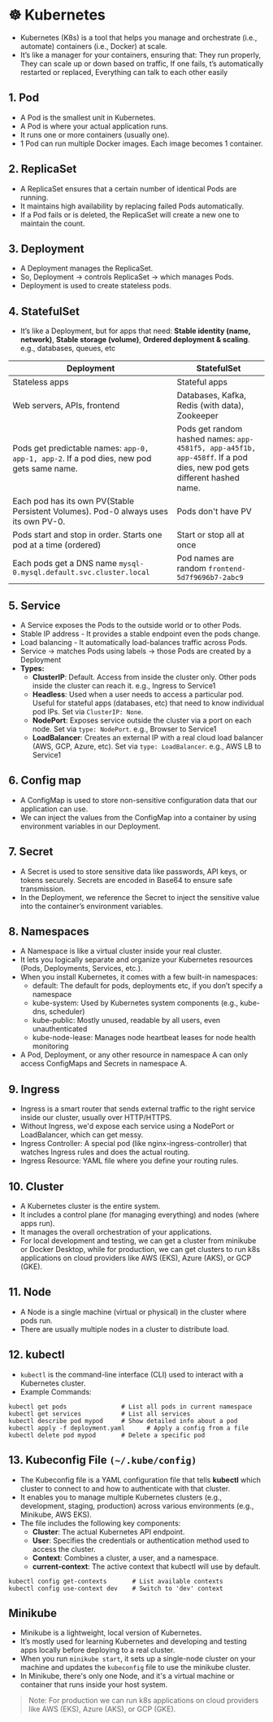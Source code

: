 # ☸️ Kubernetes
- Kubernetes (K8s) is a tool that helps you manage and orchestrate (i.e., automate) containers (i.e., Docker) at scale.
- It’s like a manager for your containers, ensuring that: They run properly, They can scale up or down based on traffic, If one fails,
t’s automatically restarted or replaced, Everything can talk to each other easily

## 1. Pod
- A Pod is the smallest unit in Kubernetes. 
- A Pod is where your actual application runs.
- It runs one or more containers (usually one). 
- 1 Pod can run multiple Docker images. Each image becomes 1 container. 

## 2. ReplicaSet
- A ReplicaSet ensures that a certain number of identical Pods are running.
- It maintains high availability by replacing failed Pods automatically.
- If a Pod fails or is deleted, the ReplicaSet will create a new one to maintain the count.

## 3. Deployment
- A Deployment manages the ReplicaSet.
- So, Deployment → controls ReplicaSet → which manages Pods.
- Deployment is used to create stateless pods.

## 4. StatefulSet
- It’s like a Deployment, but for apps that need: **Stable identity (name, network)**, **Stable storage (volume)**, **Ordered deployment & scaling**. e.g., databases, queues, etc

| Deployment | StatefulSet |
|------------|-------------|
|Stateless apps|Stateful apps|
|Web servers, APIs, frontend|Databases, Kafka, Redis (with data), Zookeeper|
|Pods get predictable names: `app-0, app-1, app-2`. If a pod dies, new pod gets same name. | Pods get random hashed names: `app-4581f5, app-a45f1b, app-458ff`. If a pod dies, new pod gets different hashed name. |
|Each pod has its own PV(Stable Persistent Volumes). Pod-0 always uses its own PV-0. | Pods don't have PV |
|Pods start and stop in order. Starts one pod at a time (ordered) | Start or stop all at once |
|Each pods get a DNS name `mysql-0.mysql.default.svc.cluster.local`| Pod names are random `frontend-5d7f9696b7-2abc9`| 

## 5. Service
- A Service exposes the Pods to the outside world or to other Pods.
- Stable IP address - It provides a stable endpoint even the pods change.
- Load balancing - It automatically load-balances traffic across Pods.
- Service → matches Pods using labels → those Pods are created by a Deployment
- **Types:**
	- **ClusterIP**: Default. Access from inside the cluster only. Other pods inside the cluster can reach it. e.g., Ingress to Service1
   	- **Headless**: Used when a user needs to access a particular pod. Useful for stateful apps (databases, etc) that need to know individual pod IPs. Set via `ClusterIP: None`.
   	- **NodePort**: Exposes service outside the cluster via a port on each node. Set via `type: NodePort`. e.g., Browser to Service1
   	- **LoadBalancer**: Creates an external IP with a real cloud load balancer (AWS, GCP, Azure, etc). Set via `type: LoadBalancer`. e.g., AWS LB to Service1
  
## 6. Config map
- A ConfigMap is used to store non-sensitive configuration data that our application can use.
- We can inject the values from the ConfigMap into a container by using environment variables in our Deployment.

## 7. Secret
- A Secret is used to store sensitive data like passwords, API keys, or tokens securely. Secrets are encoded in Base64 to ensure safe transmission.
- In the Deployment, we reference the Secret to inject the sensitive value into the container’s environment variables.

## 8. Namespaces
- A Namespace is like a virtual cluster inside your real cluster.
- It lets you logically separate and organize your Kubernetes resources (Pods, Deployments, Services, etc.).
- When you install Kubernetes, it comes with a few built-in namespaces:
	- default: The default for pods, deployments etc, if you don’t specify a namespace
	- kube-system: Used by Kubernetes system components (e.g., kube-dns, scheduler)
	- kube-public: Mostly unused, readable by all users, even unauthenticated
	- kube-node-lease: Manages node heartbeat leases for node health monitoring
- A Pod, Deployment, or any other resource in namespace A can only access ConfigMaps and Secrets in namespace A.

## 9. Ingress

- Ingress is a smart router that sends external traffic to the right service inside our cluster, usually over HTTP/HTTPS.
- Without Ingress, we'd expose each service using a NodePort or LoadBalancer, which can get messy.
- Ingress Controller: A special pod (like nginx-ingress-controller) that watches Ingress rules and does the actual routing.
- Ingress Resource: YAML file where you define your routing rules.

## 10. Cluster
- A Kubernetes cluster is the entire system.
- It includes a control plane (for managing everything) and nodes (where apps run).
- It manages the overall orchestration of your applications.
- For local development and testing, we can get a cluster from minikube or Docker Desktop, while for production, we can get clusters to run k8s applications on cloud providers like AWS (EKS), Azure (AKS), or GCP (GKE).

## 11. Node
- A Node is a single machine (virtual or physical) in the cluster where pods run.
- There are usually multiple nodes in a cluster to distribute load.

## 12. kubectl

- `kubectl` is the command-line interface (CLI) used to interact with a Kubernetes cluster.
- Example Commands:
```
kubectl get pods               # List all pods in current namespace
kubectl get services           # List all services
kubectl describe pod mypod     # Show detailed info about a pod
kubectl apply -f deployment.yaml      # Apply a config from a file
kubectl delete pod mypod       # Delete a specific pod
```

## 13. Kubeconfig File `(~/.kube/config)`

- The Kubeconfig file is a YAML configuration file that tells **kubectl** which cluster to connect to and how to authenticate with that cluster.
- It enables you to manage multiple Kubernetes clusters (e.g., development, staging, production) across various environments (e.g., Minikube, AWS EKS).
- The file includes the following key components:
	- **Cluster**: The actual Kubernetes API endpoint.
	- **User**: Specifies the credentials or authentication method used to access the cluster.
	- **Context**: Combines a cluster, a user, and a namespace.
	- **current-context**: The active context that kubectl will use by default.
```
kubectl config get-contexts       # List available contexts
kubectl config use-context dev    # Switch to 'dev' context
```

## Minikube
- Minikube is a lightweight, local version of Kubernetes. 
- It’s mostly used for learning Kubernetes and developing and testing apps locally before deploying to a real cluster.
- When you run `minikube start`, it sets up a single-node cluster on your machine and updates the `kubeconfig` file to use the minikube cluster.
- In Minikube, there's only one Node, and it's a virtual machine or container that runs inside your host system.

> Note: For production we can run k8s applications on cloud providers like AWS (EKS), Azure (AKS), or GCP (GKE).

